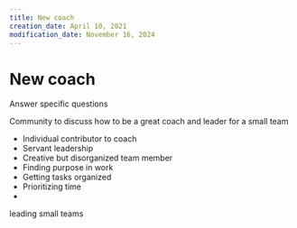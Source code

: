 ```yaml
---
title: New coach
creation_date: April 10, 2021
modification_date: November 16, 2024
---
```



# New coach 

Answer specific questions 

Community to discuss how to be a great coach and leader for a small team 

-  Individual contributor to coach
- Servant leadership 
- Creative but disorganized team member
- Finding purpose in work
- Getting tasks organized 
- Prioritizing time
- 

leading small teams
